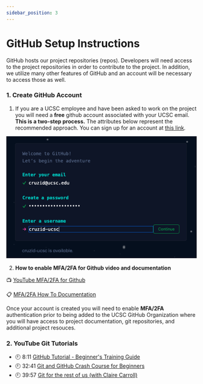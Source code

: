 ```yaml
---
sidebar_position: 3
---
```


# GitHub Setup Instructions
GitHub hosts our project repositories (repos). Developers will need access to the project repositories in order to contribute to the project. In addition, we utilize many other features of GitHub and an account will be necessary to access those as well.

### 1. Create GitHub Account

1. If you are a UCSC employee and have been asked to work on the project you will need a **free** github account associated with your UCSC email. **This is a two-step process.** The attributes below represent the recommended approach.  You can sign up for an account at [this link](https://github.com/signup).  


![](/img/onboarding/github_login.png)

2. **How to enable MFA/2FA for Github video and documentation**

:tv: [YouTube MFA/2FA for Github](https://www.youtube.com/watch?v=j6beTHnsumI)

:clipboard: [MFA/2FA How To Documentation](https://docs.github.com/en/authentication/securing-your-account-with-two-factor-authentication-2fa/configuring-two-factor-authentication)

Once your account is created you will need to enable **MFA/2FA** authentication prior to being added to the UCSC GitHub Organization where you will have access to project documentation, git repositories, and additional project resouces. 


### 2. YouTube Git Tutorials

- :clock9: 8:11 [GitHub Tutorial - Beginner's Training Guide](https://www.youtube.com/watch?v=iv8rSLsi1xo) 
- :clock9: 32:41 [Git and GitHub Crash Course for Beginners](https://www.youtube.com/watch?v=SWYqp7iY_Tc)
- :clock9: 39:57 [Git for the rest of us (with Claire Carroll)](https://www.youtube.com/watch?v=mGSecJDvtUQ) 
